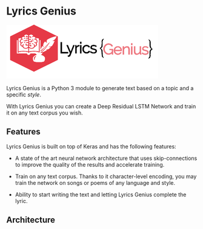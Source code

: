 # Lyrics Genius
![Lyrics Genius](https://github.com/FelipeSulser/Lyrics-Genius/blob/master/LyricsGenius.png)


Lyrics Genius is a Python 3 module to generate text based on a topic and a specific *style*.

With Lyrics Genius you can create a Deep Residual LSTM Network and train it on any text corpus you wish. 

## Features

Lyrics Genius is built on top of Keras and has the following features:

- A state of the art neural network architecture that uses skip-connections to improve the quality of the results and accelerate training.

- Train on any text corpus. Thanks to it character-level encoding, you may train the network on songs or poems of any language and style.

- Ability to start writing the text and letting Lyrics Genius complete the lyric.

## Architecture
